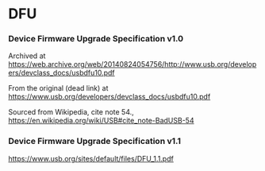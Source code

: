 # DFU

### Device Firmware Upgrade Specification v1.0

Archived at https://web.archive.org/web/20140824054756/http://www.usb.org/developers/devclass_docs/usbdfu10.pdf

From the original (dead link) at https://www.usb.org/developers/devclass_docs/usbdfu10.pdf

Sourced from Wikipedia, cite note 54., https://en.wikipedia.org/wiki/USB#cite_note-BadUSB-54

### Device Firmware Upgrade Specification v1.1

https://www.usb.org/sites/default/files/DFU_1.1.pdf